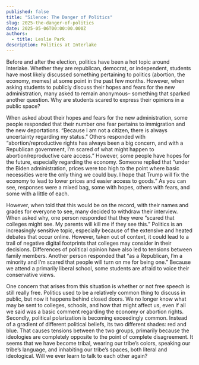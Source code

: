 ```yaml
---
published: false
title: "Silence: The Danger of Politics"
slug: 2025-the-danger-of-politics
date: 2025-05-06T00:00:00.000Z
authors:
  - title: Leslie Park
description: Politics at Interlake
---
```




Before and after the election, politics have been a hot topic around Interlake. Whether they are republican, democrat, or independent, students have most likely discussed something pertaining to politics (abortion, the economy, memes) at some point in the past few months. However, when asking students to publicly discuss their hopes and fears for the new administration, many asked to remain anonymous– something that sparked another question. Why are students scared to express their opinions in a public space?

When asked about their hopes and fears for the new administration, some people responded that their number one fear pertains to immigration and the new deportations. “Because I am not a citizen, there is always uncertainty regarding my status.” Others responded with “abortion/reproductive rights has always been a big concern, and with a Republican government, I’m scared of what might happen to abortion/reproductive care access.” However, some people have hopes for the future, especially regarding the economy. Someone replied that “under the Biden administration, prices were too high to the point where basic necessities were the only thing we could buy. I hope that Trump will fix the economy to lead to lower prices and easier access to goods.” As you can see, responses were a mixed bag, some with hopes, others with fears, and some with a little of each.

However, when told that this would be on the record, with their names and grades for everyone to see, many decided to withdraw their interview. When asked why, one person responded that they were “scared that colleges might see. My parents will kill me if they see this.” Politics is an increasingly sensitive topic, especially because of the extensive and heated debates that occur online. However, taken out of context, it could lead to a trail of negative digital footprints that colleges may consider in their decisions. Differences of political opinion have also led to tensions between family members. Another person responded that “as a Republican, I’m a minority and I’m scared that people will turn on me for being one.” Because we attend a primarily liberal school, some students are afraid to voice their conservative views.

One concern that arises from this situation is whether or not free speech is still really free. Politics used to be a relatively common thing to discuss in public, but now it happens behind closed doors. We no longer know what may be sent to colleges, schools, and how that might affect us, even if all we said was a basic comment regarding the economy or abortion rights. Secondly, political polarization is becoming exceedingly common. Instead of a gradient of different political beliefs, its two different shades: red and blue. That causes tensions between the two groups, primarily because the ideologies are completely opposite to the point of complete disagreement. It seems that we have become tribal, wearing our tribe’s colors, speaking our tribe’s language, and inhabiting our tribe’s spaces, both literal and ideological. Will we ever learn to talk to each other again?
